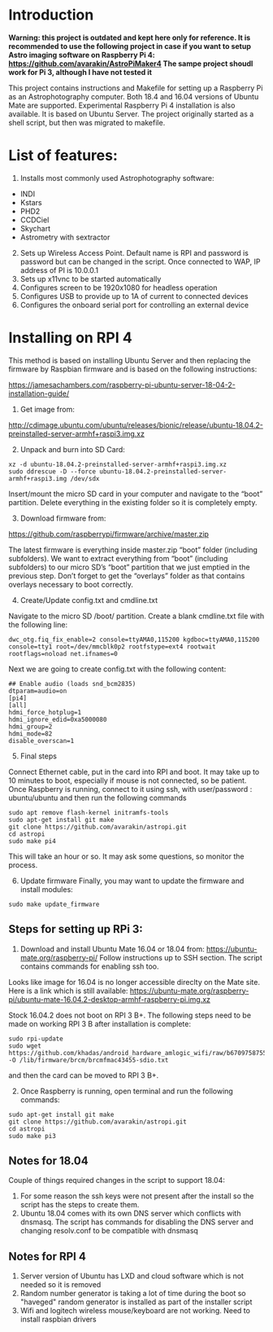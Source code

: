 # Introduction

**Warning: this project is outdated and kept here only for reference. It is recommended to use the following project in case if you want to setup Astro imaging software on Raspberry Pi 4: https://github.com/avarakin/AstroPiMaker4  The sampe project shoudl work for Pi 3, although I have not tested it**

This project contains instructions and Makefile for setting up a Raspberry Pi as an Astrophotography computer.
Both 18.4 and 16.04 versions of Ubuntu Mate are supported.
Experimental Raspberry Pi 4 installation is also available. It is based on Ubuntu Server.
The project originally started as a shell script, but then was migrated to makefile. 

# List of features:
1. Installs most commonly used Astrophotography software:
* INDI
* Kstars
* PHD2
* CCDCiel
* Skychart
* Astrometry with sextractor
2. Sets up Wireless Access Point. Default name is RPI and password is password but can be changed in the script. Once connected to WAP,  IP address of PI is 10.0.0.1
3. Sets up x11vnc to be started automatically
4. Configures screen to be 1920x1080 for headless operation
5. Configures USB to provide up to 1A of current to connected devices
6. Configures the onboard serial port for controlling an external device

# Installing on RPI 4
This method is based on installing Ubuntu Server and then replacing the firmware by Raspbian firmware and is based on the following instructions:

https://jamesachambers.com/raspberry-pi-ubuntu-server-18-04-2-installation-guide/

1. Get image from:

http://cdimage.ubuntu.com/ubuntu/releases/bionic/release/ubuntu-18.04.2-preinstalled-server-armhf+raspi3.img.xz

2. Unpack and burn into SD Card:

```
xz -d ubuntu-18.04.2-preinstalled-server-armhf+raspi3.img.xz
sudo ddrescue -D --force ubuntu-18.04.2-preinstalled-server-armhf+raspi3.img /dev/sdx
```
Insert/mount the micro SD card in your computer and navigate to the “boot” partition. Delete everything in the existing folder so it is completely empty.

3. Download firmware from:

https://github.com/raspberrypi/firmware/archive/master.zip

The latest firmware is everything inside master.zip “boot” folder (including subfolders). We want to extract everything from “boot” (including subfolders) to our micro SD’s “boot” partition that we just emptied in the previous step. Don’t forget to get the “overlays” folder as that contains overlays necessary to boot correctly.


4. Create/Update config.txt and cmdline.txt

Navigate to the micro SD /boot/ partition. Create a blank cmdline.txt file with the following line:

```
dwc_otg.fiq_fix_enable=2 console=ttyAMA0,115200 kgdboc=ttyAMA0,115200 console=tty1 root=/dev/mmcblk0p2 rootfstype=ext4 rootwait rootflags=noload net.ifnames=0
```

Next we are going to create config.txt with the following content:

```
## Enable audio (loads snd_bcm2835)
dtparam=audio=on
[pi4]
[all]
hdmi_force_hotplug=1
hdmi_ignore_edid=0xa5000080
hdmi_group=2
hdmi_mode=82
disable_overscan=1
```

5. Final steps

Connect Ethernet cable, put in the card into RPI and boot.
It may take up to 10 minutes to boot, especially if mouse is not connected, so be patient.
Once Raspberry is running, connect to it using ssh, with user/password : ubuntu/ubuntu
 and then run the following commands

```
sudo apt remove flash-kernel initramfs-tools
sudo apt-get install git make
git clone https://github.com/avarakin/astropi.git
cd astropi
sudo make pi4
```
This will take an hour or so. It may ask some questions, so monitor the process.

6. Update firmware
Finally, you may want to update the firmware and install modules:
```
sudo make update_firmware
```

## Steps for setting up RPi 3:
1. Download and install Ubuntu Mate 16.04 or 18.04 from:
https://ubuntu-mate.org/raspberry-pi/
Follow instructions up to SSH section. The script contains commands for enabling ssh too. 

Looks like image for 16.04 is no longer accessible direclty on the Mate site. Here is a link which is still available:
https://ubuntu-mate.org/raspberry-pi/ubuntu-mate-16.04.2-desktop-armhf-raspberry-pi.img.xz

Stock 16.04.2 does not boot on RPI 3 B+.
The following steps need to be made on working RPI 3 B after installation is complete:
```
sudo rpi-update
sudo wget https://github.com/khadas/android_hardware_amlogic_wifi/raw/b6709758755568e4a0ff6e80993be0fc64c77fb9/bcm_ampak/config/6255/nvram.txt -O /lib/firmware/brcm/brcmfmac43455-sdio.txt
```
and then the card can be moved to RPI 3 B+.

2. Once Raspberry is running, open terminal and run the following commands:
```
sudo apt-get install git make
git clone https://github.com/avarakin/astropi.git
cd astropi
sudo make pi3
```


## Notes for 18.04
Couple of things required changes in the script to support 18.04:
1. For some reason the ssh keys were not present after the install so the script has the steps to create them.
2. Ubuntu 18.04 comes with its own DNS server which conflicts with dnsmasq. The script has commands for disabling the DNS server and changing resolv.conf to be compatible with dnsmasq

## Notes for RPI 4
1. Server version of Ubuntu has LXD and cloud software  which is not needed so it is removed
2. Random number generator is taking a lot of time during the boot so "haveged" random generator is installed as part of the installer script
3. Wifi and logitech wireless mouse/keyboard are not working. Need to install raspbian drivers



